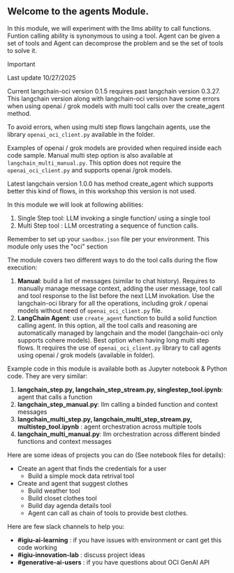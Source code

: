 ## Welcome to the agents Module.
In this module, we will experiment with the llms ability to call functions.  
Funtion calling ability is synonymous to using a tool. Agent can be given a set of tools and Agent can decomprose the problem and se the set of tools to solve it.

> [!IMPORTANT]  
> Last update 10/27/2025
> 
> Current langchain-oci version 0.1.5 requires past langchain version 0.3.27.
> This langchain version along with langchain-oci version have some errors when using openai / grok models with multi tool calls over the create_agent method.
> 
> To avoid errors, when using multi step flows langchain agents, use the library ```openai_oci_client.py``` available in the folder.
> 
> Examples of openai / grok models are provided when required inside each code sample.
> Manual multi step option is also available at ```langchain_multi_manual.py```. This option does not require the ```openai_oci_client.py``` and supports openai /grok models.
>
> Latest langchain version 1.0.0 has method create_agent which supports better this kind of flows, in this workshop this version is not used.

In this module we will look at following abilities: 
1. Single Step tool:  LLM invoking a single function/ using a single tool
2. Multi Step tool : LLM orcestrating a sequence of function calls.

Remember to set up your `sandbox.json` file per your environment. This module only uses the "oci" section

The module covers two different ways to do the tool calls during the flow execution:
1. **Manual**: build a list of messages (similar to chat history). Requires to manually manage message context, 
adding the user message, tool call and tool response to the list before the next LLM invokation. Use the langchain-oci 
library for all the operations, including grok / openai models without need of ```openai_oci_client.py``` file.
2. **LangChain Agent**: use ```create_agent``` function to build a solid function calling agent. In this option, 
all the tool calls and reasoning are automatically managed by langchain and the model (langchain-oci only supports cohere models). 
Best option when having long multi step flows. It requires the use of ```openai_oci_client.py``` library to call agents using openai / grok models (available in folder).

Example code in this module is available both as Jupyter notebook & Python code. They are very similar:
1. **langchain_step.py, langchain_step_stream.py, singlestep_tool.ipynb**: agent that calls a function
2. **langchain_step_manual.py**: llm calling a binded function and context messages
3. **langchain_multi_step.py, langchain_multi_step_stream.py, multistep_tool.ipynb** : agent orchestration across multiple tools
4. **langchain_multi_manual.py**: llm orchestration across different binded functions and context messages

Here are some ideas of projects you can do (See notebook files for details):
- Create an agent that finds the credentials for a user
    - Build a simple mock data retrival tool
- Create and agent that suggest clothes
    - Build weather tool
    - Build closet clothes tool
    - Build day agenda details tool
    - Agent can call as chain of tools to provide best clothes.

Here are few slack channels to help you: 

- **#igiu-ai-learning**  : if you have issues with environment or cant get this code working 
- **#igiu-innovation-lab** : discuss project ideas
- **#generative-ai-users** :  if you have questions about OCI GenAI  API  
